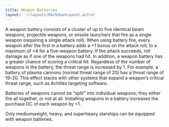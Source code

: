 ```yaml
---
title: Weapon Batteries
layout: '~/layouts/MarkdownLayout.astro'
---
```

A weapon battery consists of a cluster of up to five identical beam weapons,
projectile weapons, or missile launchers that fire as a single weapon
(requiring a single attack roll). When using battery fire, every weapon after
the first in a battery adds a +1 bonus on the attack roll, to a maximum of +4
for a five-weapon battery. If the attack succeeds, roll damage as if one of
the weapons had hit. In addition, a weapon battery has a greater chance of
scoring a critical hit. Regardless of the number of weapons in the battery,
the threat range is increased by 1. For example, a battery of plasma cannons
(normal threat range of 20) has a threat range of 19–20. This effect stacks
with other systems that expand a weapon’s critical threat range, such as
Achilles targeting software.

Batteries of weapons cannot be “split” into individual weapons; they either
fire all together, or not at all. Installing weapons in a battery increases
the purchase DC of each weapon by +1.

Only mediumweight, heavy, and superheavy starships can be equipped with weapon
batteries.

